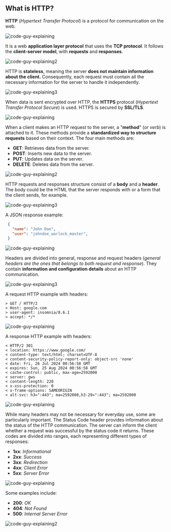 ## What is HTTP?

**HTTP** (_Hypertext Transfer Protocol_) is a protocol for communication on the web.

![code-guy-explaining](https://github.com/aloefflerj/roadmaps/assets/51006938/d4300ff4-65c4-410c-b133-27578f79f942)

It is a web **application layer protocol** that uses the **TCP protocol**. It follows the **client-server model**, with **requests** and **responses**.

![code-guy-explaining2](https://github.com/aloefflerj/roadmaps/assets/51006938/b51da748-8b5a-4ff5-bfbb-bbef48ba1de3)

HTTP is **stateless**, meaning the server **does not maintain information about the client.** Consequently, each request must contain all the necessary information for the server to handle it independently.

![code-guy-explaining3](https://github.com/aloefflerj/roadmaps/assets/51006938/3e1d7f6f-886e-43ba-be67-0642a00700c9)

When data is sent encrypted over HTTP, the **HTTPS** protocol (_Hypertext Transfer Protocol Secure_) is used. HTTPS is secured by **SSL/TLS**.

![code-guy-explaining](https://github.com/aloefflerj/roadmaps/assets/51006938/d4300ff4-65c4-410c-b133-27578f79f942)

When a client makes an HTTP request to the server, a "**method**" (_or verb_) is attached to it. These methods provide a **standardized way to structure requests** based on their context. The four main methods are:

- **GET**: Retrieves data from the server.
- **POST**: Inserts new data to the server.
- **PUT**: Updates data on the server.
- **DELETE**: Deletes data from the server.

![code-guy-explaining2](https://github.com/aloefflerj/roadmaps/assets/51006938/b51da748-8b5a-4ff5-bfbb-bbef48ba1de3)

HTTP requests and responses structure consist of a **body** and a **header**. The body could be the HTML that the server responds with or a form that the client sends, for example.

![code-guy-explaining3](https://github.com/aloefflerj/roadmaps/assets/51006938/3e1d7f6f-886e-43ba-be67-0642a00700c9)

A JSON response example:

```json
 {
   "name": "John Doe",
   "user": "johndoe_warlock_master",
 }
```

![code-guy-explaining](https://github.com/aloefflerj/roadmaps/assets/51006938/d4300ff4-65c4-410c-b133-27578f79f942)

Headers are divided into general, response and request headers (_general headers are the ones that belongs to both request and response_). They contain **information and configuration details** about an HTTP communication.

![code-guy-explaining3](https://github.com/aloefflerj/roadmaps/assets/51006938/3e1d7f6f-886e-43ba-be67-0642a00700c9)

A request HTTP example with headers:

```
> GET / HTTP/2
> Host: google.com
> user-agent: insomnia/8.6.1
> accept: */*
```

![code-guy-explaining](https://github.com/aloefflerj/roadmaps/assets/51006938/d4300ff4-65c4-410c-b133-27578f79f942)

A response HTTP example with headers:

```
< HTTP/2 301 
< location: https://www.google.com/
< content-type: text/html; charset=UTF-8
< content-security-policy-report-only: object-src 'none'
< date: Fri, 26 Jul 2024 00:56:58 GMT
< expires: Sun, 25 Aug 2024 00:56:58 GMT
< cache-control: public, max-age=2592000
< server: gws
< content-length: 220
< x-xss-protection: 0
< x-frame-options: SAMEORIGIN
< alt-svc: h3=":443"; ma=2592000,h3-29=":443"; ma=2592000
```

![code-guy-explaining](https://github.com/aloefflerj/roadmaps/assets/51006938/d4300ff4-65c4-410c-b133-27578f79f942)

While many headers may not be necessary for everyday use, some are particularly important. The Status Code header provides information about the status of the HTTP communication. The server can inform the client whether a request was successful by the status code it returns. These codes are divided into ranges, each representing different types of responses:

- **1xx**: _Informational_
- **2xx**: _Success_
- **3xx**: _Redirection_
- **4xx**: _Client Error_
- **5xx**: _Server Error_

![code-guy-explaining](https://github.com/aloefflerj/roadmaps/assets/51006938/d4300ff4-65c4-410c-b133-27578f79f942)

Some examples include:
- **200**: _OK_
- **404**: _Not Found_
- **500**: _Internal Server Error_

![code-guy-explaining2](https://github.com/aloefflerj/roadmaps/assets/51006938/b51da748-8b5a-4ff5-bfbb-bbef48ba1de3)
